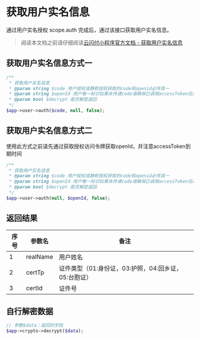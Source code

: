 # 获取用户实名信息

通过用户实名授权 scope.auth 完成后，通过该接口获取用户实名信息。

> 阅读本文档之前请仔细阅读[云闪付小程序官方文档 - 获取用户实名信息](https://opentools.95516.com/applet/#/docs/develop/api-backend?id=_02040302)

## 获取用户实名信息方式一

```php
/**
 * 获取用户实名信息
 * @param string $code 用户授权或静默授权获取的code和openid必传其一
 * @param string $openId 用户唯一标识如果未传递code请确保已调用accessToken后再调用此接口
 * @param bool $decrypt 是否解密返回
 */
$app->user->auth($code, null, false);

```

## 获取用户实名信息方式二

使用此方式之前请先通过获取授权访问令牌获取openId，并注意accessToken到期时间

```php
/**
 * 获取用户实名信息
 * @param string $code 用户授权或静默授权获取的code和openid必传其一
 * @param string $openId 用户唯一标识如果未传递code请确保已调用accessToken后再调用此接口
 * @param bool $decrypt 是否解密返回
 */
$app->user->auth(null, $openId, false);

```

## 返回结果

| 序号 | 参数名   | 备注                                                 |
| ---- | -------- | ---------------------------------------------------- |
| 1    | realName | 用户姓名                                             |
| 2    | certTp   | 证件类型（01:身份证，03:护照，04:回乡证，05:台胞证） |
| 3    | certId   | 证件号                                               |

## 自行解密数据

```php
// 参数$data：返回的字段
$app->crypto->decrypt($data);

```


